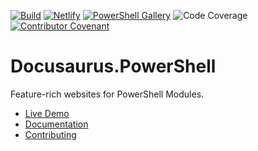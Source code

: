 [![Build](https://github.com/alt3/Docusaurus.PowerShell/actions/workflows/main.yml/badge.svg)](https://github.com/alt3/Docusaurus.PowerShell/actions/workflows/main.yml)
[![Netlify](https://img.shields.io/netlify/0f0b21b3-3caf-40a6-aaf8-4bc926523a0f?label=Netlify&style=flat-square)](https://app.netlify.app/sites/docusaurus-powershell/deploys/5da9a382df61220008fb04c0)
[![PowerShell Gallery](https://img.shields.io/powershellgallery/dt/Alt3.Docusaurus.PowerShell?style=flat-square)](https://www.powershellgallery.com/packages/Alt3.Docusaurus.PowerShell)
![Code Coverage](https://img.shields.io/codecov/c/github/alt3/Docusaurus.Powershell?style=flat-square)
[![Contributor Covenant](https://img.shields.io/badge/Contributor%20Covenant-v2.0%20adopted-ff69b4.svg?style=flat-square)](https://www.contributor-covenant.org/version/2/0/code_of_conduct)

# Docusaurus.PowerShell

Feature-rich websites for PowerShell Modules.

- [Live Demo](https://docusaurus-powershell.netlify.app)
- [Documentation](https://docusaurus-powershell.netlify.app/docs/introduction)
- [Contributing](https://docusaurus-powershell.netlify.app/docs/contributing)
